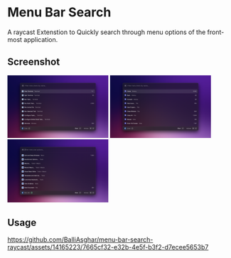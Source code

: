 # Menu Bar Search
A raycast Extenstion to Quickly search through menu options of the front-most application.

## Screenshot
<span>
  <img src='metadata/Metadata.png' width='45%' alt='finder'> 
  <img src='metadata/Metadata-2.png' width='45%' alt='photos'> 
  <img src='metadata/Metadata-3.png' width='45%' alt='music'>
</span>

## Usage
https://github.com/BalliAsghar/menu-bar-search-raycast/assets/14165223/7665cf32-e32b-4e5f-b3f2-d7ecee5653b7

